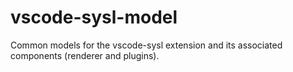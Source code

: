 # vscode-sysl-model

Common models for the vscode-sysl extension and its associated components (renderer and plugins).
